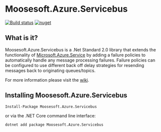 # Moosesoft.Azure.Servicebus
[![Build status](https://gtmoose.visualstudio.com/Mathis%20Home/_apis/build/status/Moosesoft.Azure.ServiceBus%20-%20CICD)](https://gtmoose.visualstudio.com/Mathis%20Home/_build/latest?definitionId=10)
[![nuget](https://img.shields.io/nuget/v/MooseSoft.Azure.ServiceBus.svg)](https://www.nuget.org/packages/MooseSoft.Azure.ServiceBus/)

## What is it?

Moosesoft.Azure.Servicebus is a .Net Standard 2.0 library that extends the functionality of [Microsoft.Azure.Service](https://github.com/Azure/azure-service-bus) by adding a failure policies to automatically handle any message processing failures.  Failure policies can be configured to use different back off delay strategies for resending messages back to originating queues/topics.

For more information please visit the [wiki](https://github.com/gtmoose32/moosesoft-azure-servicebus/wiki).

## Installing Moosesoft.Azure.Servicebus

```
Install-Package Moosesoft.Azure.Servicebus
```

or via the .NET Core command line interface:

```
dotnet add package Moosesoft.Azure.Servicebus
```
